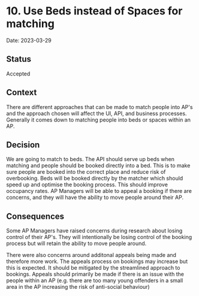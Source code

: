 # 10. Use Beds instead of Spaces for matching

Date: 2023-03-29

## Status

Accepted

## Context

There are different approaches that can be made to match people into AP's and the approach chosen will affect the UI, API, and business processes. Generally it comes down to matching people into beds or spaces within an AP.

## Decision

We are going to match to beds. The API should serve up beds when matching and people should be booked directly into a bed. This is to make sure people are booked into the correct place and reduce risk of overbooking. Beds will be booked directly by the matcher which should speed up and optimise the booking process. This should improve occupancy rates. AP Managers will be able to appeal a booking if there are concerns, and they will have the ability to move people around their AP.

## Consequences

Some AP Managers have raised concerns during research about losing control of their AP's. They will intentionally be losing control of the booking process but will retain the ability to move people around.

There were also concerns around additonal appeals being made and therefore more work. The appeals process on bookings may increase but this is expected. It should be mitigated by the streamlined approach to bookings. Appeals should primarily be made if there is an issue with the people within an AP (e.g. there are too many young offenders in a small area in the AP increasing the risk of anti-social behaviour)
